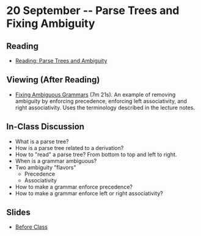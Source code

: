 # 20 September -- Parse Trees and Fixing Ambiguity

## Reading

- <a href= "ParseTreesAmbiguity"> Reading: Parse Trees and Ambiguity </a>

## Viewing (After Reading)

- <a href = "https://www.dropbox.com/s/c33r42hltj9jrtl/FixingAmbiguousGrammars.mp4?dl=0"> Fixing Ambiguous Grammars</a> (7m 21s). An example of removing ambiguity by enforcing precedence, enforcing left associativity, and right associativity. Uses the terminology described in the lecture notes.

## In-Class Discussion

- What is a parse tree?
- How is a parse tree related to a derivation?
- How to "read" a parse tree? From bottom to top and left to right.
- When is a grammar ambiguous?
- Two ambiguity "flavors"
  - Precedence
  - Associativity
- How to make a grammar enforce precedence?
- How to make a grammar enforce left or right associativity?

## Slides

- <a href="ParseTreesAndAmbiguity_Fall2023.pptx"> Before Class </a>